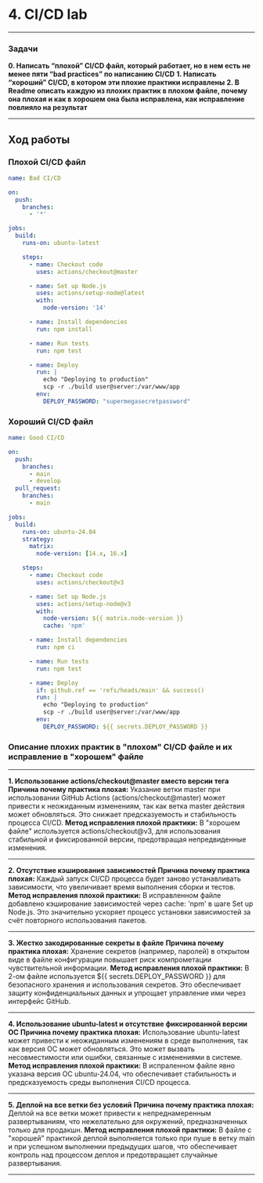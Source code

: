 # 4. CI/CD lab
___
### Задачи

__0. Написать “плохой” CI/CD файл, который работает, но в нем есть не менее пяти “bad practices” по написанию CI/CD__
__1. Написать “хороший” CI/CD, в котором эти плохие практики исправлены__
__2. В Readme описать каждую из плохих практик в плохом файле, почему она плохая и как в хорошем она была исправлена, как исправление повлияло на результат__
___

## Ход работы
### Плохой CI/CD файл

```yaml
name: Bad CI/CD

on:
  push:
    branches:
      - '*'

jobs:
  build:
    runs-on: ubuntu-latest

    steps:
      - name: Checkout code
        uses: actions/checkout@master

      - name: Set up Node.js
        uses: actions/setup-node@latest
        with:
          node-version: '14'

      - name: Install dependencies
        run: npm install

      - name: Run tests
        run: npm test

      - name: Deploy
        run: |
          echo "Deploying to production"
          scp -r ./build user@server:/var/www/app
        env:
          DEPLOY_PASSWORD: "supermegasecretpassword"

```

### Хороший CI/CD файл

```yaml
name: Good CI/CD

on:
  push:
    branches:
      - main
      - develop
  pull_request:
    branches:
      - main

jobs:
  build:
    runs-on: ubuntu-24.04
    strategy:
      matrix:
        node-version: [14.x, 16.x]

    steps:
      - name: Checkout code
        uses: actions/checkout@v3

      - name: Set up Node.js
        uses: actions/setup-node@v3
        with:
          node-version: ${{ matrix.node-version }}
          cache: 'npm'

      - name: Install dependencies
        run: npm ci

      - name: Run tests
        run: npm test

      - name: Deploy
        if: github.ref == 'refs/heads/main' && success()
        run: |
          echo "Deploying to production"
          scp -r ./build user@server:/var/www/app
        env:
          DEPLOY_PASSWORD: ${{ secrets.DEPLOY_PASSWORD }}

```

### Описание плохих практик в "плохом" CI/CD файле и их исправление в "хорошем" файле
___
__1. Использование actions/checkout@master вместо версии тега__
__Причина почему практика плохая:__ Указание ветки master при использовании GitHub Actions (actions/checkout@master) может привести к неожиданным изменениям, так как ветка master действия может обновляться. Это снижает предсказуемость и стабильность процесса CI/CD.
__Метод исправления плохой практики:__ В "хорошем файле" используется actions/checkout@v3, для использования стабильной и фиксированной версии, предотвращая непредвиденные изменения.
___
__2. Отсутствие кэширования зависимостей__
__Причина почему практика плохая:__ Каждый запуск CI/CD процесса будет заново устанавливать зависимости, что увеличивает время выполнения сборки и тестов.
__Метод исправления плохой практики:__ В исправленном файле добавлено кэширование зависимостей через cache: 'npm' в шаге Set up Node.js. Это значительно ускоряет процесс установки зависимостей за счёт повторного использования пакетов.
___
__3. Жестко закодированные секреты в файле__
__Причина почему практика плохая:__ Хранение секретов (например, паролей) в открытом виде в файле конфигурации повышает риск компрометации чувствительной информации.
__Метод исправления плохой практики:__ В 2-ом файле используется ${{ secrets.DEPLOY_PASSWORD }} для безопасного хранения и использования секретов. Это обеспечивает защиту конфиденциальных данных и упрощает управление ими через интерфейс GitHub.
___
__4. Использование ubuntu-latest и отсутствие фиксированной версии ОС__
__Причина почему практика плохая:__ Использование ubuntu-latest может привести к неожиданным изменениям в среде выполнения, так как версия ОС может обновляться. Это может вызвать несовместимости или ошибки, связанные с изменениями в системе.
__Метод исправления плохой практики:__ В испраленном файле явно указана версия ОС ubuntu-24.04, что обеспечивает стабильность и предсказуемость среды выполнения CI/CD процесса.
___ 
__5. Деплой на все ветки без условий__
__Причина почему практика плохая:__ Деплой на все ветки может привести к непреднамеренным развертываниям, что нежелательно для окружений, предназначенных только для продакшн.
__Метод исправления плохой практики:__ В файле с "хорошей" практикой деплой выполняется только при пуше в ветку main и при успешном выполнении предыдущих шагов, что обеспечивает контроль над процессом деплоя и предотвращает случайные развертывания.
___
